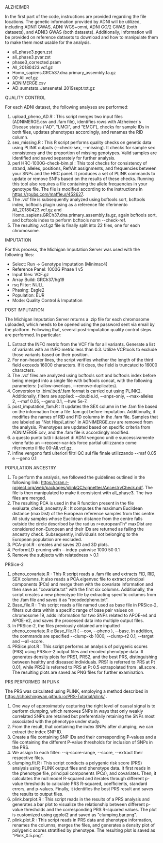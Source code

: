 ALZHEIMER

In the first part of the code, instructions are provided regarding the file locations. The genetic information provided by ADNI will be utilized, including ADNI1 GWAS, ADNI WGS+omni, ADNI GO/2 GWAS (both datasets), and ADNI3 GWAS (both datasets). Additionally, information will be provided on reference datasets to download and how to manipulate them to make them most usable for the analysis.
- all_phase3.pgen.zst
- all_phase3.pvar.zst
- phase3_corrected.psam
- All_20180423.vcf.gz
- Homo_sapiens.GRCh37.dna.primary_assembly.fa.gz
- 00-All.vcf.gz
- ADNIMERGE.csv
- AD_sumstats_Jansenetal_2019sept.txt.gz

QUALITY CONTROL

For each ADNI dataset, the following analyses are performed: 
1) upload_pheno_AD.R : This script merges two input files (ADNIMERGE.csv and .fam file), identifies rows with Alzheimer's Disease status ("AD", "LMCI", and "EMCI"), checks for sample IDs in both files, updates phenotypes accordingly, and renames the RID column.
2) sex_missing.R : This R script performs quality checks on genetic data using PLINK outputs (--check-sex, --missing). It checks for sample sex consistency and the proportion of missing genotypes. Valid samples are identified and saved separately for further analysis.
3) perl HRC-1000G-check-bim.pl : This tool checks for consistency of strand, alleles, positions, Ref/Alt assignments, and frequencies between your SNPs and the HRC panel. It produces a set of PLINK commands to update or remove SNPs based on the results of these checks. Running this tool also requires a file containing the allele frequencies in your genotype file. The file is modified according to the instructions in https://rpubs.com/maffleur/452627.
4) The .vcf file is subsequently analyzed using bcftools sort, bcftools index, 
bcftools plugin using as a reference file riferimento All_20180423.vcf.gz and Homo_sapiens.GRCh37.dna.primary_assembly.fa.gz, again bcftools sort, and bcftools index to perform bcftools norm --check-ref. 
5) The resulting .vcf.gz file is finally split into 22 files, one for each chromosome.

IMPUTATION

For this process, the Michigan Imputation Server was used with the following files: 
- Select: Run -> Genotype Imputation (Minimac4) 
- Reference Panel: 1000G Phase 1 v5 
- Input files: VCF.gz 
- Array Build: GRCh37/hg19
- rsq Filter: NULL 
- Phasing: Eagle2 
- Population: EUR 
- Mode: Quality Control & Imputation

POST IMPUTATION

The Michigan Imputation Server returns a .zip file for each chromosome uploaded, which needs to be opened using the password sent via email by the platform. 
Following that, several post-imputation quality control steps are performed. In particular:
1) Extract the INFO metric from the VCF file for all variants. Generate a list of variants with an INFO metric less than 0.3. Utilize VCFtools to exclude those variants based on their position.
2) For non-header lines, the script verifies whether the length of the third field exceeds 16000 characters. If it does, the field is truncated to 16000 characters.
3) The .vcf files are analyzed using bcftools sort and bcftools index before being merged into a single file with bcftools concat, with the following parameters: (-allow-overlaps, --remove-duplicates).
4) Conversion to .bim/.bed/.fam format is carried out using PLINK2. Additionally, filters are applied: --double.id, --snps-only, --max-alleles 2, --maf 0.05, --geno 0.1, --hwe 5e-7.
5) post_imputation_fam.R : It updates the SEX column in the .fam file based on the information from a file .fam got before imputation. Additionally, it modifies the names of RID and FID columns in the .fam file. Samples that are labeled as "Not Hisp/Latino" in ADNIMERGE.csv are removed from the analysis. Phenotypes are updated based on specific criteria from ADNIMERGE.csv, and the .fam file is accordingly modified.
6) a questo punto tutti i dataset di ADNI vengono uniti e successivamente viene fatto un --recover-var-ids force partial utilizzando come riferimento il file 00-All.vcf.gz. 
7) infine vengono fatti ulteriori filtri QC sul file finale utilizzando  --maf 0.05 e --geno 0.1

POPULATION ANCESTRY

1) To perform the analysis, we followed the guidelines outlined in the following link: https://cran.r-project.org/web/packages/plinkQC/vignettes/AncestryCheck.pdf. The file is then manipulated to make it consistent with all_phase3. The two files are merged.
2) The resulting PCA is used in the R function present in the file evaluate_check_ancestry.R : It computes the maximum Euclidean distance (maxDist) of the European reference samples from this centre. All study samples whose Euclidean distance from the centre falls outside the circle described by the radius  r=europeanTh* maxDist are considered non-European and their IDs are returned as failing the ancestry check.
Subsequently, individuals not belonging to the European population are excluded.
3) PCA-plot.R : creates and saves 2D and 3D plots.
4) PerformLD-pruning with --indep-pairwise 1000 50 0.1 
5) Remove the subjects with relatedness > 0.1

PRSice-2

1) pheno_covariate.R : This R script reads a .fam file and extracts FID, RID, SEX columns. It also reads a PCA.eigenvec file to extract principal components (PCs) and merge them with the covariate information and then save as "covariate.txt" with the first six columns. Additionally, the script creates a new phenotype file by extracting specific columns from the .fam file and saves it as "recodedpheno.txt".
2) Base_file.R : This script reads a file named used as base file in PRSice-2, filters out data within a specific range of base pair values on chromosome 19, adds information for two SNPs related to APOE-e4 and APOE-e2, and saves the processed data into multiple output files.
3) In PRSice-2, the files previously obtained are inputted pheno_covariate.R e Base_file.R ( --cov, --pheno ), --base. In addition, the commands are specified --clump-kb 1000, --clump-r2 0.1, --target and --all-score.
4) PRSice.plot.R : This script performs an analysis of polygenic scores (PRS) using PRSice-2 output files and recoded phenotype data. It generates density plots for PRS1, PRS2, and the best PRS, distinguishing between healthy and diseased individuals. 
PRS1 is referred to PRS at Pt 0.01, while PRS2 is referred to PRS at Pt 0.5 extrapolated from .all.score. The resulting plots are saved as PNG files for further examination.

PRS PERFORMED IN PLINK

The PRS was calculated using PLINK, employing a method described in https://choishingwan.github.io/PRS-Tutorial/plink/ . 
1) One way of approximately capturing the right level of causal signal is to perform clumping, which removes SNPs in ways that only weakly correlated SNPs are retained but preferentially retaining the SNPs most associated with the phenotype under study. 
2) From the result, that containing the index SNPs after clumping, we can extract the index SNP ID. 
3) Create a file containing SNP IDs and their corresponding P-values and a file containing the different P-value thresholds for inclusion of SNPs in the PRS.
4) We assign to each filter: --q-score-range, --score, --extract their respective files.
5) clumping.fit.R : This script conducts a polygenic risk score (PRS) analysis using PLINK output files and phenotype data. It first reads in the phenotype file, principal components (PCs), and covariates. Then, it calculates the null model R-squared and iterates through different p-value thresholds to calculate PRS R-squared, coefficients, standard errors, and p-values. Finally, it identifies the best PRS result and saves the results to output files.
6) plink.barplot.R : This script reads in the results of a PRS analysis and generates a bar plot to visualize the relationship between different p-value thresholds and the corresponding PRS R-squared values. The plot is customized using ggplot2 and saved as "clumping.bar.png".
7) plink.plot.R : This script reads in PRS data and phenotype information, renames the columns, merges the files, and generates a density plot of polygenic scores stratified by phenotype. The resulting plot is saved as "Plink_0.5.png".
